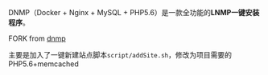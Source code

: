 DNMP（Docker + Nginx + MySQL + PHP5.6）是一款全功能的**LNMP一键安装程序**。

FORK from [dnmp](https://github.com/yeszao/dnmp.git)

主要是加入了一键新建站点脚本`script/addSite.sh`，修改为项目需要的PHP5.6+memcached


